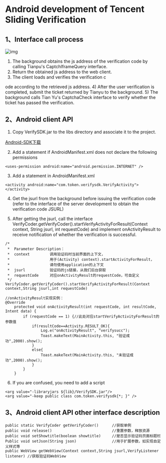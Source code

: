 # Android development of Tencent Sliding Verification

## 1、Interface call process

![img](https://mc.qcloudimg.com/static/img/2257609feb6fb4c458c319aaf199fdb2/image.png)

1) The background obtains the js address of the verification code by calling Tianpu's CaptchIframeQuery interface.
2) Return the obtained js address to the web client.
3) The client loads and verifies the verification c

ode according to the retrieved js address.
4) After the user verification is completed, submit the ticket returned by Tianyu to the background.
5) The background calls Tian Yu's CaptchaCheck interface to verify whether the ticket has passed the verification.

## 2、Android client API

1) Copy VerifySDK.jar to the libs directory and associate it to the project.

[Android-SDK下载](https://mc.qcloudimg.com/static/archive/48720dad0a66293a8837a60b88ceef4e/archive.zip)

2) Add a statement if AndroidManifest.xml does not declare the following permissions

```
<uses-permission android:name="android.permission.INTERNET" />
```

3) Add a statement in AndroidManifest.xml

```
<activity android:name="com.token.verifysdk.VerifyActivity"></activity>
```

4) Get the jsurl from the background before issuing the verification code (refer to the interface of the server development to obtain the verification code JSURL)

5) After getting the jsurl, call the interface VerifyCoder.getVerifyCoder().startVerifyActivityForResult(Context context, String jsurl, int requestCode) and implement onActivityResult to receive notification of whether the verification is successful.

```
/*
 *  Parameter Description：
 *  context         调用验证码时当前界面的上下文，
 *                  用于(Activity) context).startActivityForResult，
 *                  请勿使用application的上下文
 *  jsurl           验证码的js链接，从我们后台获取
 *  requestCode     对应onActivityResult的requestCode，可自定义
 */
VerifyCoder.getVerifyCoder().startVerifyActivityForResult(Context context,String jsurl,int requestCode)

//onActivityResult实现实例：
@Override
    protected void onActivityResult(int requestCode, int resultCode, Intent data) {
        if (requestCode == 1) {//此处对应startVerifyActivityForResult的参数值
            if(resultCode==Activity.RESULT_OK){
                Log.e("onActivityResult", "verifysucc");
                Toast.makeText(MainActivity.this, "验证成功",2000).show();
            }
            else{
                Toast.makeText(MainActivity.this, "未验证成功",2000).show();
            }
        }
    }
```

6) If you are confused, you need to add a script

```
<arg value="-libraryjars ${lib}/VerifySDK.jar"/>
<arg value="-keep public class com.token.verifysdk{*; }" />
```

## 3、Android client API other interface description

```
public static VerifyCoder getVerifyCoder()      //获取单例
public void release()                           //重置参数，释放资源
public void setShowtitle(boolean showtitle)     //是否显示验证码页面标题栏
Public void setJson(String json)                //用于扩展参数，如实现自定义样式等
public WebView getWebView(Context context,String jsurl,VerifyListener listener) //获取验证码WebView
```